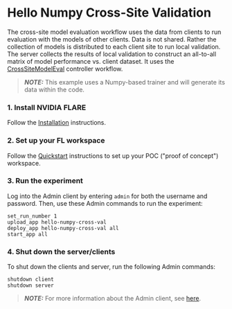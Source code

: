 # Hello Numpy Cross-Site Validation

The cross-site model evaluation workflow uses the data from clients to run evaluation with the models of other clients. Data is not shared. Rather the collection of models is distributed to each client site to run local validation. The server collects the results of local validation to construct an all-to-all matrix of model performance vs. client dataset. It uses the [CrossSiteModelEval](https://nvidia.github.io/NVFlare/apidocs/nvflare.app_common.workflows.html#nvflare.app_common.workflows.cross_site_model_eval.CrossSiteModelEval) controller workflow.

> **_NOTE:_** This example uses a Numpy-based trainer and will generate its data within the code.

### 1. Install NVIDIA FLARE

Follow the [Installation](https://nvidia.github.io/NVFlare/installation.html) instructions.

### 2. Set up your FL workspace

Follow the [Quickstart](https://nvidia.github.io/NVFlare/quickstart.html) instructions to set up your POC ("proof of concept") workspace.

### 3. Run the experiment

Log into the Admin client by entering `admin` for both the username and password.
Then, use these Admin commands to run the experiment:

```
set_run_number 1
upload_app hello-numpy-cross-val
deploy_app hello-numpy-cross-val all
start_app all
```

### 4. Shut down the server/clients

To shut down the clients and server, run the following Admin commands:
```
shutdown client
shutdown server
```

> **_NOTE:_** For more information about the Admin client, see [here](https://nvidia.github.io/NVFlare/user_guide/admin_commands.html).
